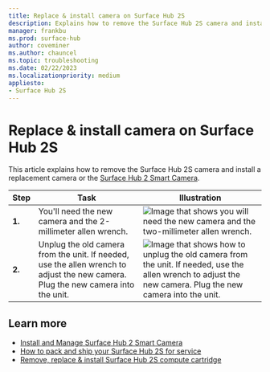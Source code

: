 ```yaml
---
title: Replace & install camera on Surface Hub 2S
description: Explains how to remove the Surface Hub 2S camera and install a replacement camera such as the Surface Hub 2 Smart Camera.
manager: frankbu
ms.prod: surface-hub
author: coveminer
ms.author: chauncel
ms.topic: troubleshooting
ms.date: 02/22/2023
ms.localizationpriority: medium
appliesto:
- Surface Hub 2S
---
```

# Replace & install camera on Surface Hub 2S

This article explains how to remove the Surface Hub 2S camera and install a replacement camera or the [Surface Hub 2 Smart Camera](surface-hub-2-smart-camera.md).

| Step  |    Task                                                                                                                                             |    Illustration   |
| - | ----------------------------------------------------------------------------------------------------------------------------------------------- | ----- |
| **1.** | You'll need the new camera and the 2-millimeter allen wrench.                                             |![Image that shows you will need the new camera and the two-millimeter allen wrench.](images/surface-hub-2s-replace-camera-1.png)  |
| **2.**  |  Unplug the old camera from the unit. If needed, use the allen wrench to adjust the new camera. Plug the new camera into the unit. | ![Image that shows how to unplug the old camera from the unit. If needed, use the allen wrench to adjust the new camera. Plug the new camera into the unit.](images/surface-hub-2s-replace-camera-2.png) |

## Learn more

- [Install and Manage Surface Hub 2 Smart Camera](surface-hub-2-smart-camera.md)
- [How to pack and ship your Surface Hub 2S for service](surface-hub-2s-pack-components.md)
- [Remove, replace & install Surface Hub 2S compute cartridge](surface-hub-2s-replace-cartridge.md)
